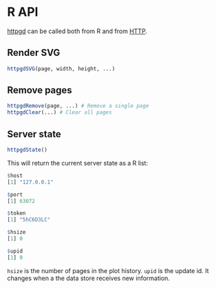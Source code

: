 # R API

[httpgd](../README.md) can be called both from R and from [HTTP](HttpApi.md).

## Render SVG

```R
httpgdSVG(page, width, height, ...)
```

## Remove pages

```R
httpgdRemove(page, ...) # Remove a single page
httpgdClear(...) # Clear all pages
```

## Server state

```R
httpgdState()
```

This will return the current server state as a R list:

```R
$host
[1] "127.0.0.1"

$port
[1] 63072

$token
[1] "5hC6D3LC"

$hsize
[1] 0

$upid
[1] 0
```
`hsize` is the number of pages in the plot history.
`upid` is the update id. It changes when a the data store receives new information.